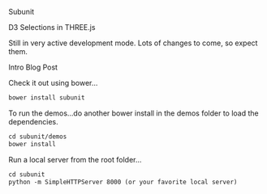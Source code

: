 Subunit

D3 Selections in THREE.js

Still in very active development mode.  Lots of changes to come, so expect them.

<a ref='http://www.delimited.io/blog/2015/1/21/selections-in-threejs'>Intro Blog Post</a>

Check it out using bower...

```html
bower install subunit
```

To run the demos...do another bower install in the demos folder to load the dependencies.

```html
cd subunit/demos
bower install
```
Run a local server from the root folder...

```html
cd subunit
python -m SimpleHTTPServer 8000 (or your favorite local server)
```
